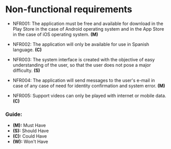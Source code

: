 # Non-functional requirements

* NFR001: The application must be free and available for download in the Play Store in the case of Android operating system and in the App Store in the case of iOS operating system. **(M)**

* NFR002: The application will only be available for use in Spanish language. **(C)**

* NFR003: The system interface is created with the objective of easy understanding of the user, so that the user does not pose a major difficulty. **(S)**

* NFR004: The application will send messages to the user's e-mail in case of any case of need for identity confirmation and system error. **(M)**

* NFR005: Support videos can only be played with internet or mobile data. **(C)**

### Guide:
+ **(M):** Must Have
+ **(S):** Should Have
+ **(C):** Could Have
+ **(W):** Won't Have

